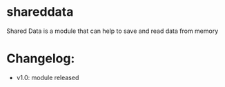 # shareddata
Shared Data is a module that can help to save and read data from memory
# Changelog:
- v1.0: module released
